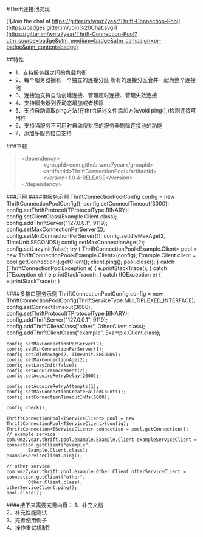 #Thrift连接池实现

[![Join the chat at https://gitter.im/wmz7year/Thrift-Connection-Pool](https://badges.gitter.im/Join%20Chat.svg)](https://gitter.im/wmz7year/Thrift-Connection-Pool?utm_source=badge&utm_medium=badge&utm_campaign=pr-badge&utm_content=badge)

##特性	
* 1、支持服务器之间的负载均衡<br/>
* 2、每个服务器拥有一个独立的连接分区 所有的连接分区合并一起为整个连接池<br/>
* 3、连接池支持自动创建连接、管理超时连接、管理失效连接<br/>
* 4、支持服务器列表动态增加或者移除<br/>
* 5、支持自动调取ping方法(在thrift描述文件添加方法void ping(),)检测连接可用性<br/>
* 6、支持当服务不可用时自动将对应的服务器剔除连接池的功能<br/>
* 7、添加多服务接口支持<br/>

###下载
>&lt;dependency&gt;     
>&ensp;&ensp;&ensp;&ensp;&ensp;&ensp;&ensp;&ensp;&lt;groupId&gt;com.github.wmz7year&lt;/groupId&gt;    
>&ensp;&ensp;&ensp;&ensp;&ensp;&ensp;&ensp;&ensp;&lt;artifactId&gt;ThriftConnectionPool&lt;/artifactId&gt;    
>&ensp;&ensp;&ensp;&ensp;&ensp;&ensp;&ensp;&ensp;&lt;version&gt;1.0.4-RELEASE&lt;/version&gt;    
>&lt;/dependency&gt;
	
	
###示例
####单服务示例
	ThriftConnectionPoolConfig config = new ThriftConnectionPoolConfig();
	config.setConnectTimeout(3000);
	config.setThriftProtocol(TProtocolType.BINARY);
	config.setClientClass(Example.Client.class);
	config.addThriftServer("127.0.0.1", 9119);
	config.setMaxConnectionPerServer(2);
	config.setMinConnectionPerServer(1);
	config.setIdleMaxAge(2, TimeUnit.SECONDS);
	config.setMaxConnectionAge(2);
	config.setLazyInit(false);
	try {
		ThriftConnectionPool<Example.Client> pool = new ThriftConnectionPool<Example.Client>(config);
		Example.Client client = pool.getConnection().getClient();
		client.ping();
		pool.close();
	} catch (ThriftConnectionPoolException e) {
		e.printStackTrace();
	} catch (TException e) {
		e.printStackTrace();
	} catch (IOException e) {
		e.printStackTrace();
	}

####多接口服务示例
	ThriftConnectionPoolConfig config = new ThriftConnectionPoolConfig(ThriftServiceType.MULTIPLEXED_INTERFACE);
	config.setConnectTimeout(3000);
	config.setThriftProtocol(TProtocolType.BINARY);
	config.addThriftServer("127.0.0.1", 9119);
	config.addThriftClientClass("other", Other.Client.class);
	config.addThriftClientClass("example", Example.Client.class);

	config.setMaxConnectionPerServer(2);
	config.setMinConnectionPerServer(1);
	config.setIdleMaxAge(2, TimeUnit.SECONDS);
	config.setMaxConnectionAge(2);
	config.setLazyInit(false);
	config.setAcquireIncrement(2);
	config.setAcquireRetryDelay(2000);

	config.setAcquireRetryAttempts(1);
	config.setMaxConnectionCreateFailedCount(1);
	config.setConnectionTimeoutInMs(5000);

	config.check();

	ThriftConnectionPool<TServiceClient> pool = new ThriftConnectionPool<TServiceClient>(config);
	ThriftConnection<TServiceClient> connection = pool.getConnection();
	// example service
	com.wmz7year.thrift.pool.example.Example.Client exampleServiceClient = connection.getClient("example",
			Example.Client.class);
	exampleServiceClient.ping();

	// other service
	com.wmz7year.thrift.pool.example.Other.Client otherServiceClient = connection.getClient("other",
			Other.Client.class);
	otherServiceClient.ping();
	pool.close();



####接下来需要完善内容：
 1、补充文档<br/>
 2、补充性能测试<br/>
 3、完善使用例子<br/>
 4、操作重试机制?<br/>


